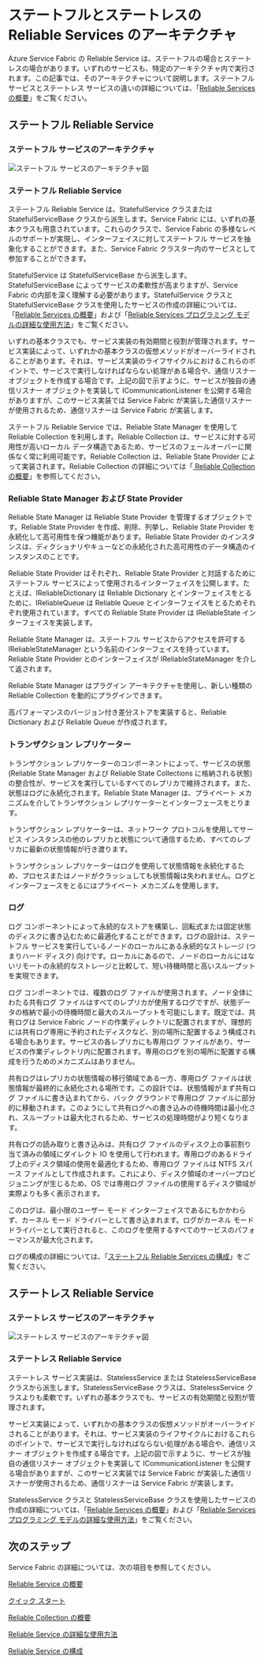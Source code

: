 <properties
   pageTitle="Reliable Service のアーキテクチャ | Microsoft Azure"
   description="ステートフル サービスとステートレス サービスの Reliable Service アーキテクチャの概要"
   services="service-fabric"
   documentationCenter=".net"
   authors="AlanWarwick"
   manager="timlt"
   editor="vturecek"/>

<tags
   ms.service="Service-Fabric"
   ms.devlang="dotnet"
   ms.topic="article"
   ms.tgt_pltfrm="NA"
   ms.workload="NA"
   ms.date="03/30/2016"
   ms.author="alanwar"/>

# ステートフルとステートレスの Reliable Services のアーキテクチャ

Azure Service Fabric の Reliable Service は、ステートフルの場合とステートレスの場合があります。いずれのサービスも、特定のアーキテクチャ内で実行されます。この記事では、そのアーキテクチャについて説明します。ステートフル サービスとステートレス サービスの違いの詳細については、「[Reliable Services の概要](service-fabric-reliable-services-introduction.md)」をご覧ください。

## ステートフル Reliable Service

### ステートフル サービスのアーキテクチャ
![ステートフル サービスのアーキテクチャ図](./media/service-fabric-reliable-services-platform-architecture/reliable-stateful-service-architecture.png)

### ステートフル Reliable Service

ステートフル Reliable Service は、StatefulService クラスまたは StatefulServiceBase クラスから派生します。Service Fabric には、いずれの基本クラスも用意されています。これらのクラスで、Service Fabric の多様なレベルのサポートが実現し、インターフェイスに対してステートフル サービスを抽象化することができます。また、Service Fabric クラスター内のサービスとして参加することができます。

StatefulService は StatefulServiceBase から派生します。StatefulServiceBase によってサービスの柔軟性が高まりますが、Service Fabric の内部を深く理解する必要があります。StatefulService クラスと StatefulServiceBase クラスを使用したサービスの作成の詳細については、「[Reliable Services の概要](service-fabric-reliable-services-introduction.md)」および「[Reliable Services プログラミング モデルの詳細な使用方法](service-fabric-reliable-services-advanced-usage.md)」をご覧ください。

いずれの基本クラスでも、サービス実装の有効期間と役割が管理されます。サービス実装によって、いずれかの基本クラスの仮想メソッドがオーバーライドされることがあります。それは、サービス実装のライフサイクルにおけるこれらのポイントで、サービスで実行しなければならない処理がある場合や、通信リスナー オブジェクトを作成する場合です。上記の図で示すように、サービスが独自の通信リスナー オブジェクトを実装して ICommunicationListener を公開する場合がありますが、このサービス実装では Service Fabric が実装した通信リスナーが使用されるため、通信リスナーは Service Fabric が実装します。

ステートフル Reliable Service では、Reliable State Manager を使用して Reliable Collection を利用します。Reliable Collection は、サービスに対する可用性が高いローカル データ構造であるため、サービスのフェールオーバーに関係なく常に利用可能です。Reliable Collection は、Reliable State Provider によって実装されます。Reliable Collection の詳細については「[ Reliable Collection の概要](service-fabric-reliable-services-reliable-collections.md)」を参照してください。

### Reliable State Manager および State Provider

Reliable State Manager は Reliable State Provider を管理するオブジェクトです。Reliable State Provider を作成、削除、列挙し、Reliable State Provider を永続化して高可用性を保つ機能があります。Reliable State Provider のインスタンスは、ディクショナリやキューなどの永続化された高可用性のデータ構造のインスタンスのことです。

Reliable State Provider はそれぞれ、Reliable State Provider と対話するためにステートフル サービスによって使用されるインターフェイスを公開します。たとえば、IReliableDictionary は Reliable Dictionary とインターフェイスをとるために、IReliableQueue は Reliable Queue とインターフェイスをとるためそれぞれ使用されています。すべての Reliable State Provider は IReliableState インターフェイスを実装します。

Reliable State Manager は、ステートフル サービスからアクセスを許可する IReliableStateManager という名前のインターフェイスを持っています。Reliable State Provider とのインターフェイスが IReliableStateManager を介して返されます。

Reliable State Manager はプラグイン アーキテクチャを使用し、新しい種類の Reliable Collection を動的にプラグインできます。

高パフォーマンスのバージョン付き差分ストアを実装すると、Reliable Dictionary および Reliable Queue が作成されます。

### トランザクション レプリケーター

トランザクション レプリケーターのコンポーネントによって、サービスの状態 (Reliable State Manager および Reliable State Collections に格納される状態) の整合性が、サービスを実行しているすべてのレプリカで維持されます。また、状態はログに永続化されます。Reliable State Manager は、プライベート メカニズムを介してトランザクション レプリケーターとインターフェースをとります。

トランザクション レプリケーターは、ネットワーク プロトコルを使用してサービス インスタンスの他のレプリカと状態について通信するため、すべてのレプリカに最新の状態情報が行き渡ります。

トランザクション レプリケーターはログを使用して状態情報を永続化するため、プロセスまたはノードがクラッシュしても状態情報は失われません。ログとインターフェースをとるにはプライベート メカニズムを使用します。

### ログ

ログ コンポーネントによって永続的なストアを構築し、回転式または固定状態のディスクに書き込むために最適化することができます。ログの設計は、ステートフル サービスを実行しているノードのローカルにある永続的なストレージ (つまりハード ディスク) 向けです。ローカルにあるので、ノードのローカルにはないリモートの永続的なストレージと比較して、短い待機時間と高いスループットを実現できます。

ログ コンポーネントでは、複数のログ ファイルが使用されます。ノード全体にわたる共有ログ ファイルはすべてのレプリカが使用するログですが、状態データの格納で最小の待機時間と最大のスループットを可能にします。既定では、共有ログは Service Fabric ノードの作業ディレクトリに配置されますが、理想的には共有ログ専用に予約されたディスクなど、別の場所に配置するよう構成される場合もあります。サービスの各レプリカにも専用ログ ファイルがあり、サービスの作業ディレクトリ内に配置されます。専用のログを別の場所に配置する構成を行うためのメカニズムはありません。

共有ログはレプリカの状態情報の移行領域である一方、専用ログ ファイルは状態情報が最終的に永続化される場所です。この設計では、状態情報がまず共有ログ ファイルに書き込まれてから、バック グラウンドで専用ログ ファイルに部分的に移動されます。このようにして共有ログへの書き込みの待機時間は最小化され、スループットは最大化されるため、サービスの処理時間がより短くなります。

共有ログの読み取りと書き込みは、共有ログ ファイルのディスク上の事前割り当て済みの領域にダイレクト IO を使用して行われます。専用ログのあるドライブ上のディスク領域の使用を最適化するため、専用ログ ファイルは NTFS スパース ファイルとして作成されます。これにより、ディスク領域のオーバープロビジョニングが生じるため、OS では専用ログ ファイルの使用するディスク領域が実際よりも多く表示されます。

このログは、最小限のユーザー モード インターフェイスであるにもかかわらず、カーネル モード ドライバーとして書き込まれます。ログがカーネル モード ドライバーとして実行されると、このログを使用するすべてのサービスのパフォーマンスが最大化されます。

ログの構成の詳細については、「[ステートフル Reliable Services の構成](service-fabric-reliable-services-configuration.md)」をご覧ください。

## ステートレス Reliable Service

### ステートレス サービスのアーキテクチャ
![ステートレス サービスのアーキテクチャ図](./media/service-fabric-reliable-services-platform-architecture/reliable-stateless-service-architecture.png)

### ステートレス Reliable Service

ステートレス サービス実装は、StatelessService または StatelessServiceBase クラスから派生します。StatelessServiceBase クラスは、StatelessService クラスよりも柔軟です。いずれの基本クラスでも、サービスの有効期間と役割が管理されます。

サービス実装によって、いずれかの基本クラスの仮想メソッドがオーバーライドされることがあります。それは、サービス実装のライフサイクルにおけるこれらのポイントで、サービスで実行しなければならない処理がある場合や、通信リスナー オブジェクトを作成する場合です。上記の図で示すように、サービスが独自の通信リスナー オブジェクトを実装して ICommunicationListener を公開する場合がありますが、このサービス実装では Service Fabric が実装した通信リスナーが使用されるため、通信リスナーは Service Fabric が実装します。

StatelessService クラスと StatelessServiceBase クラスを使用したサービスの作成の詳細については、「[Reliable Services の概要](service-fabric-reliable-services-introduction.md)」および「[Reliable Services プログラミング モデルの詳細な使用方法](service-fabric-reliable-services-advanced-usage.md)」をご覧ください。

<!--Every topic should have next steps and links to the next logical set of content to keep the customer engaged-->
## 次のステップ

Service Fabric の詳細については、次の項目を参照してください。

[Reliable Service の概要](service-fabric-reliable-services-introduction.md)

[クイック スタート](service-fabric-reliable-services-quick-start.md)

[Reliable Collection の概要](service-fabric-reliable-services-reliable-collections.md)

[Reliable Service の詳細な使用方法](service-fabric-reliable-services-advanced-usage.md)

[Reliable Service の構成](service-fabric-reliable-services-configuration.md)

<!---HONumber=AcomDC_0406_2016-->